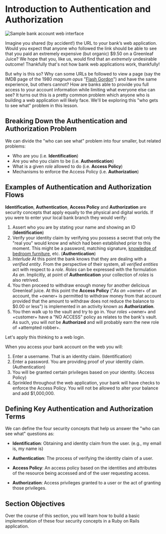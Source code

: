 # Introduction to Authentication and Authorization

![Sample bank account web interface](https://curriculum-content.s3.amazonaws.com/web-development/bank_account_sample.png)

Imagine you shared (by accident!) the URL to your bank’s web application. Would
you expect that anyone who followed the link should be able to see that you
paid an extremely expensive (but organic) $9.50 on a Greenleaf Juice? We hope
that you, like us, would find that an _extremely_ undesirable outcome!
Thankfully that's not how bank web applications work, thankfully!

But why is this so? Why can some URLs be followed to view a page (say the IMDB
page of the 1980 _magnum opus_ "[Flash Gordon][FG]") and have the same
experience, but others cannot?  How are banks able to provide you full access
to your account information while limiting what everyone else can see? It turns
out this is a pretty common problem which anyone who is building a web
application will likely face. We'll be exploring this "who gets to see what"
problem in this lesson.

## Breaking Down the Authentication and Authorization Problem

We can divide the "who can see what" problem into four smaller, but related
problems:

- Who are you (i.e. **Identification**)
- Are you who you claim to be (i.e. **Authentication**)
- What is a given _role_ allowed to do (i.e. **Access Policy**)
- Mechanisms to enforce the Access Policy (i.e. **Authorization**)

## Examples of Authentication and Authorization Flows

**Identification**, **Authentication**, **Access Policy** and **Authorization**
are security concepts that apply equally to the physical and digital worlds. If
you were to enter your local bank branch they would verify:

1. Assert who you are by stating your name and showing an ID
   (**Identification**)
2. Verify your identity claim by verifying you possess a secret that only the
   "real you" would know and which had been established prior to this moment.
   This might be a password, matching signature, [knowledge of bedroom furniture][odyssey],   etc. (**Authentication**)
3. _Interlude_ At this point the bank knows that they are dealing with a
   _verified entity_. From the perspective of their system, all _verified
   entities_ act with respect to a _role_. _Roles_ can be expressed with the
   formulation _As an_. Implicitly, at point of **Authentication** your
   collection of _roles_ is also retrived.
4. You then proceed to withdraw enough money for another delicious Greenleaf
   juice. At this point the **Access Policy** ("_As an_ +owner+ of an account,
   the +owner+ is permitted to withdraw money from that account provided that the
   amount to withdraw does not reduce the balance to $0.00 or less") is
   implemented in an activity known as **Authorization**.
5. You then walk up to the vault and try to go in. Your _roles_ +owner+ and
   +customer+ have a "NO ACCESS" policy as relates to the bank's vault. As
   such, you will _not_ be **Authorized** and will probably earn the new role of
   +attempted robber+.

Let's apply this thinking to a web login.

When you access your bank account on the web you will:

1. Enter a username. That is an identity claim. (Identification)
2. Enter a password. You are providing proof of your identity claim.
(Authentication)
3. You will be granted certain privileges based on your identity. (Access Policy)
4. Sprinkled throughout the web application, your bank will have checks to
enforce the Access Policy. You will not be allowed to alter your balance and add $1,000,000.

## Defining Key Authentication and Authorization Terms

We can define the four security concepts that help us answer the "who can see
what" questions as:

- **Identification**: Obtaining and identity claim from the user. (e.g., my
email is,  my name is)

- **Authentication**: The process of verifying the identity claim of a user.

- **Access Policy**: An access policy based on the identities and attributes of
the resource being accessed and of the user requesting access.

- **Authorization**: Access privileges granted to a user or the act of granting
those privileges.

## Section Objectives

Over the course of this section, you will learn how to build a basic
implementation of these four security concepts in a Ruby on Rails application.

[FG]: http://www.imdb.com/title/tt0080745/
[odyssey]: http://classics.mit.edu/Homer/odyssey.23.xxiii.html#151
